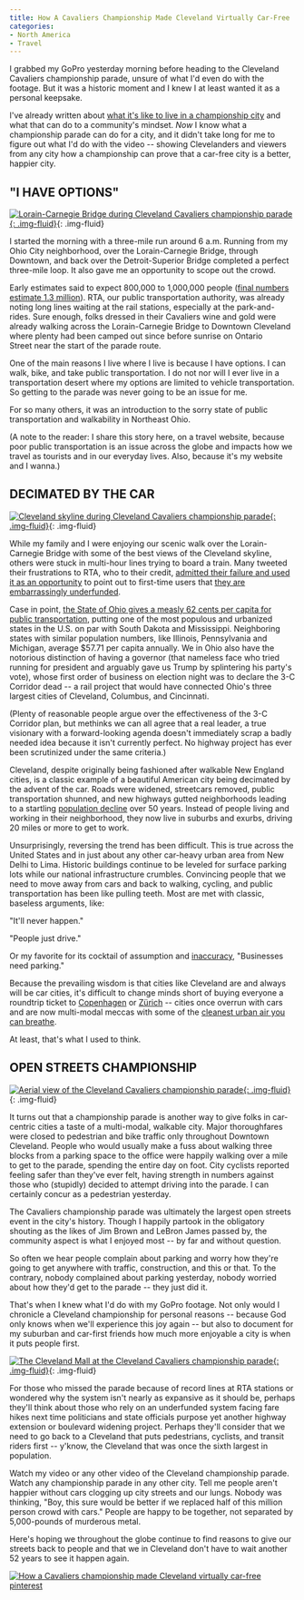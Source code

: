 ```yaml
---
title: How A Cavaliers Championship Made Cleveland Virtually Car-Free
categories:
- North America
- Travel
---
```


I grabbed my GoPro yesterday morning before heading to the Cleveland Cavaliers championship parade, unsure of what I'd even do with the footage. But it was a historic moment and I knew I at least wanted it as a personal keepsake.

I've already written about [what it's like to live in a championship city](https://withoutapath.com/cleveland-championship/) and what that can do to a community's mindset. _Now_ I know what a championship parade can do for a city, and it didn't take long for me to figure out what I'd do with the video -- showing Clevelanders and viewers from any city how a championship can prove that a car-free city is a better, happier city.<!-- more -->

## "I HAVE OPTIONS"

[![Lorain-Carnegie Bridge during Cleveland Cavaliers championship parade](https://withoutapath.com/wp-content/uploads/2016/06/Lorain-Carnegie-Bridge-during-Cleveland-Cavaliers-championship-parade.jpg){: .img-fluid}](https://withoutapath.com/wp-content/uploads/2016/06/Lorain-Carnegie-Bridge-during-Cleveland-Cavaliers-championship-parade.jpg){: .img-fluid}

I started the morning with a three-mile run around 6 a.m. Running from my Ohio City neighborhood, over the Lorain-Carnegie Bridge, through Downtown, and back over the Detroit-Superior Bridge completed a perfect three-mile loop. It also gave me an opportunity to scope out the crowd.

Early estimates said to expect 800,000 to 1,000,000 people ([final numbers estimate 1.3 million](http://www.sbnation.com/2016/6/22/12005550/cavaliers-parade-cleveland-attendance-1-million)). RTA, our public transportation authority, was already noting long lines waiting at the rail stations, especially at the park-and-rides. Sure enough, folks dressed in their Cavaliers wine and gold were already walking across the Lorain-Carnegie Bridge to Downtown Cleveland where plenty had been camped out since before sunrise on Ontario Street near the start of the parade route.

One of the main reasons I live where I live is because I have options. I can walk, bike, and take public transportation. I do not nor will I ever live in a transportation desert where my options are limited to vehicle transportation. So getting to the parade was never going to be an issue for me.

For so many others, it was an introduction to the sorry state of public transportation and walkability in Northeast Ohio.

(A note to the reader: I share this story here, on a travel website, because poor public transportation is an issue across the globe and impacts how we travel as tourists and in our everyday lives. Also, because it's my website and I wanna.)

## DECIMATED BY THE CAR

[![Cleveland skyline during Cleveland Cavaliers championship parade](https://withoutapath.com/wp-content/uploads/2016/06/Cleveland-skyline-during-Cleveland-Cavaliers-championship-parade.jpg){: .img-fluid}](https://withoutapath.com/wp-content/uploads/2016/06/Cleveland-skyline-during-Cleveland-Cavaliers-championship-parade.jpg){: .img-fluid}

While my family and I were enjoying our scenic walk over the Lorain-Carnegie Bridge with some of the best views of the Cleveland skyline, others were stuck in multi-hour lines trying to board a train. Many tweeted their frustrations to RTA, who to their credit, [admitted their failure and used it as an opportunity](http://www.citylab.com/commute/2016/06/the-cavaliers-victory-is-the-cleveland-transit-authoritys-nightmare/488339/) to point out to first-time users that [they are embarrassingly underfunded](http://www.clevescene.com/scene-and-heard/archives/2016/06/22/rta-is-using-todays-championship-parade-craziness-to-remind-northeast-ohio-that-its-underfunded).

Case in point, [the State of Ohio gives a measly 62 cents per capita for public transportation](http://www.wkyc.com/news/local/cleveland/rta-boss-makes-case-for-more-state-funding-of-public-transit/44940724), putting one of the most populous and urbanized states in the U.S. on par with South Dakota and Mississippi. Neighboring states with similar population numbers, like Illinois, Pennsylvania and Michigan, average $57.71 per capita annually. We in Ohio also have the notorious distinction of having a governor (that nameless face who tried running for president and arguably gave us Trump by splintering his party's vote), whose first order of business on election night was to declare the 3-C Corridor dead -- a rail project that would have connected Ohio's three largest cities of Cleveland, Columbus, and Cincinnati.

(Plenty of reasonable people argue over the effectiveness of the 3-C Corridor plan, but methinks we can all agree that a real leader, a true visionary with a forward-looking agenda doesn't immediately scrap a badly needed idea because it isn't currently perfect. No highway project has ever been scrutinized under the same criteria.)

Cleveland, despite originally being fashioned after walkable New England cities, is a classic example of a beautiful American city being decimated by the advent of the car. Roads were widened, streetcars removed, public transportation shunned, and new highways gutted neighborhoods leading to a startling [population decline](http://www.cleveland.com/datacentral/index.ssf/2015/05/detroit_cleveland_toledo_lead.html) over 50 years. Instead of people living and working in their neighborhood, they now live in suburbs and exurbs, driving 20 miles or more to get to work.

Unsurprisingly, reversing the trend has been difficult. This is true across the United States and in just about any other car-heavy urban area from New Delhi to Lima. Historic buildings continue to be leveled for surface parking lots while our national infrastructure crumbles. Convincing people that we need to move away from cars and back to walking, cycling, and public transportation has been like pulling teeth. Most are met with classic, baseless arguments, like:

"It'll never happen."

"People just drive."

Or my favorite for its cocktail of assumption and [inaccuracy](http://www.citylab.com/cityfixer/2015/03/the-complete-business-case-for-converting-street-parking-into-bike-lanes/387595/), "Businesses need parking."

Because the prevailing wisdom is that cities like Cleveland are and always will be car cities, it's difficult to change minds short of buying everyone a roundtrip ticket to [Copenhagen](http://www.fastcoexist.com/3046345/how-copenhagen-became-a-cycling-paradise-by-considering-the-full-cost-of-cars) or [Zürich](http://www.citylab.com/commute/2012/08/lessons-zurichs-parking-revolution/2874/) -- cities once overrun with cars and are now multi-modal meccas with some of the [cleanest urban air you can breathe](http://www.politico.eu/article/zurich-first-luxembourg-last-in-air-pollution-ranking/).

At least, that's what I used to think.

## OPEN STREETS CHAMPIONSHIP

[![Aerial view of the Cleveland Cavaliers championship parade](https://withoutapath.com/wp-content/uploads/2016/06/Aerial-view-of-the-Cleveland-Cavaliers-championship-parade.jpg){: .img-fluid}](https://withoutapath.com/wp-content/uploads/2016/06/Aerial-view-of-the-Cleveland-Cavaliers-championship-parade.jpg){: .img-fluid}

It turns out that a championship parade is another way to give folks in car-centric cities a taste of a multi-modal, walkable city. Major thoroughfares were closed to pedestrian and bike traffic only throughout Downtown Cleveland. People who would usually make a fuss about walking three blocks from a parking space to the office were happily walking over a mile to get to the parade, spending the entire day on foot. City cyclists reported feeling safer than they've ever felt, having strength in numbers against those who (stupidly) decided to attempt driving into the parade. I can certainly concur as a pedestrian yesterday.

The Cavaliers championship parade was ultimately the largest open streets event in the city's history. Though I happily partook in the obligatory shouting as the likes of Jim Brown and LeBron James passed by, the community aspect is what I enjoyed most -- by far and without question.

So often we hear people complain about parking and worry how they're going to get anywhere with traffic, construction, and this or that. To the contrary, nobody complained about parking yesterday, nobody worried about how they'd get to the parade -- they just did it.

That's when I knew what I'd do with my GoPro footage. Not only would I chronicle a Cleveland championship for personal reasons -- because God only knows when we'll experience this joy again -- but also to document for my suburban and car-first friends how much more enjoyable a city is when it puts people first.

[![The Cleveland Mall at the Cleveland Cavaliers championship parade](https://withoutapath.com/wp-content/uploads/2016/06/The-Cleveland-Mall-at-the-Cleveland-Cavaliers-championship-parade.jpg){: .img-fluid}](https://withoutapath.com/wp-content/uploads/2016/06/The-Cleveland-Mall-at-the-Cleveland-Cavaliers-championship-parade.jpg){: .img-fluid}

For those who missed the parade because of record lines at RTA stations or wondered why the system isn't nearly as expansive as it should be, perhaps they'll think about those who rely on an underfunded system facing fare hikes next time politicians and state officials purpose yet another highway extension or boulevard widening project. Perhaps they'll consider that we need to go back to a Cleveland that puts pedestrians, cyclists, and transit riders first -- y'know, the Cleveland that was once the sixth largest in population.

Watch my video or any other video of the Cleveland championship parade. Watch any championship parade in any other city. Tell me people aren't happier without cars clogging up city streets and our lungs. Nobody was thinking, "Boy, this sure would be better if we replaced half of this million person crowd with cars." People are happy to be together, not separated by 5,000-pounds of murderous metal.

Here's hoping we throughout the globe continue to find reasons to give our streets back to people and that we in Cleveland don't have to wait another 52 years to see it happen again.

[![How a Cavaliers championship made Cleveland virtually car-free pinterest](https://withoutapath.com/wp-content/uploads/2016/06/How-a-Cavaliers-championship-made-Cleveland-virtually-car-free-pinterest.png)](https://withoutapath.com/wp-content/uploads/2016/06/How-a-Cavaliers-championship-made-Cleveland-virtually-car-free-pinterest.png)
